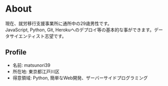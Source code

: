 # About  
現在、就労移行支援事業所に通所中の29歳男性です。  
JavaScript, Python, Git, Herokuへのデプロイ等の基本的な事ができます。データサイエンティスト志望です。  

## Profile  
- 名前: matsunori39
- 所在地: 東京都江戸川区
- 得意領域: Python, 簡単なWeb開発、ザーバーサイドプログラミング
